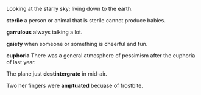 Looking at the starry sky; living down to the earth.

**sterile** a person or animal that is sterile cannot produce babies.  

**garrulous** always talking a lot.  

**gaiety**  when someone or something is cheerful and fun.

**euphoria** There was a general atmosphere of pessimism after the euphoria of last year.  

The plane just **destintergrate** in mid-air.

Two her fingers were **amptuated** becuase of frostbite.  

